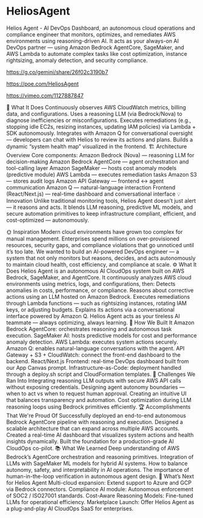 # HeliosAgent
Helios Agent - AI DevOps Dashboard, an autonomous cloud operations and compliance engineer that monitors, optimizes, and remediates AWS environments using reasoning-driven AI. It acts as your always-on AI DevOps partner — using Amazon Bedrock AgentCore, SageMaker, and AWS Lambda to automate complex tasks like cost optimization, instance rightsizing, anomaly detection, and security compliance.

https://g.co/gemini/share/26f02c3190b7

https://poe.com/HeliosAgent

https://vimeo.com/1127887847


🚀 What It Does
Continuously observes AWS CloudWatch metrics, billing data, and configurations.
Uses a reasoning LLM (via Bedrock/Nova) to diagnose inefficiencies or misconfigurations.
Executes remediations (e.g., stopping idle EC2s, resizing instances, updating IAM policies) via Lambda + SDK autonomously.
Integrates with Amazon Q for conversational oversight — developers can chat with Helios to review its actions and plans.
Builds a dynamic “system health map” visualized in the frontend.
🏗️ Architecture Overview
Core components:
Amazon Bedrock (Nova) — reasoning LLM for decision-making
Amazon Bedrock AgentCore — agent orchestration and tool-calling layer
Amazon SageMaker — hosts cost anomaly models (predictive module)
AWS Lambda — executes remediation tasks
Amazon S3 — stores audit logs
Amazon API Gateway — frontend ↔ agent communication
Amazon Q — natural-language interaction
Frontend (React/Next.js) — real-time dashboard and conversational interface
💡 Innovation
Unlike traditional monitoring tools, Helios Agent doesn’t just alert — it reasons and acts.
It blends LLM reasoning, predictive ML models, and secure automation primitives to keep infrastructure compliant, efficient, and cost-optimized — autonomously.

🌞 Inspiration
Modern cloud environments have grown too complex for manual management. Enterprises spend millions on over-provisioned resources, security gaps, and compliance violations that go unnoticed until it’s too late.
We wanted to build an AI-powered DevOps engineer — a system that not only monitors but reasons, decides, and acts autonomously to maintain cloud health, cost efficiency, and compliance at scale.
⚙️ What It Does
Helios Agent is an autonomous AI CloudOps system built on AWS Bedrock, SageMaker, and AgentCore.
It continuously analyzes AWS cloud environments using metrics, logs, and configurations, then:
Detects anomalies in costs, performance, or compliance.
Reasons about corrective actions using an LLM hosted on Amazon Bedrock.
Executes remediations through Lambda functions — such as rightsizing instances, rotating IAM keys, or adjusting budgets.
Explains its actions via a conversational interface powered by Amazon Q.
Helios Agent acts as your tireless AI teammate — always optimizing, always learning.
🧱 How We Built It
Amazon Bedrock AgentCore: orchestrates reasoning and autonomous task execution.
SageMaker AI: hosts predictive models for cost and performance anomaly detection.
AWS Lambda: executes system actions securely.
Amazon Q: enables natural-language conversations with the agent.
API Gateway + S3 + CloudWatch: connect the front-end dashboard to the backend.
React/Next.js Frontend: real-time DevOps dashboard built from our App Canvas prompt.
Infrastructure-as-Code: deployment handled through a deploy.sh script and CloudFormation templates.
🚧 Challenges We Ran Into
Integrating reasoning LLM outputs with secure AWS API calls without exposing credentials.
Designing agent autonomy boundaries — when to act vs when to request human approval.
Creating an intuitive UI that balances transparency and automation.
Cost optimization during LLM reasoning loops using Bedrock primitives efficiently.
🏆 Accomplishments That We're Proud Of
Successfully deployed an end-to-end autonomous Bedrock AgentCore pipeline with reasoning and execution.
Designed a scalable architecture that can expand across multiple AWS accounts.
Created a real-time AI dashboard that visualizes system actions and health insights dynamically.
Built the foundation for a production-grade AI CloudOps co-pilot.
📚 What We Learned
Deep understanding of AWS Bedrock’s AgentCore orchestration and reasoning primitives.
Integration of LLMs with SageMaker ML models for hybrid AI systems.
How to balance autonomy, safety, and interpretability in AI operations.
The importance of human-in-the-loop verification in autonomous agent design.
🚀 What’s Next for Helios Agent
Multi-cloud expansion: Extend support to Azure and GCP via Bedrock connectors.
Compliance AI module: Autonomous enforcement of SOC2 / ISO27001 standards.
Cost-Aware Reasoning Models: Fine-tuned LLMs for operational efficiency.
Marketplace Launch: Offer Helios Agent as a plug-and-play AI CloudOps SaaS for enterprises.

